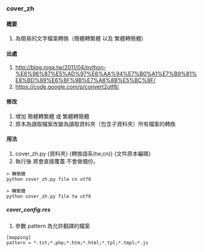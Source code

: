 ### cover_zh

#### 概要
1. 為簡易的文字檔案轉換（簡體轉繁體 以及 繁體轉簡體)

#### 出處
1. http://blog.roga.tw/2011/04/python-%E6%96%87%E5%AD%97%E6%AA%94%E7%B0%A1%E7%B9%81%E8%BD%89%E6%8F%9B%E7%A8%8B%E5%BC%8F/
2. https://code.google.com/p/convert2utf8/

#### 修改
1. 增加 簡體轉繁體 或 繁體轉簡體
2. 原本為讀取檔案改變為讀取資料夾（包含子資料夾）所有檔案的轉換


#### 用法
1. cover_zh.py {資料夾} {轉換語系(tw,cn)} {文件原本編碼}
2. 執行後 將會直接覆蓋 不會做備份。

```
> 轉簡體
python cover_zh.py file cn utf8

> 轉繁體
python cover_zh.py file tw utf8

```

##### ***cover_config.res***
1. 參數 pattern 為允許翻譯的檔案

```
[mapping]
pattern = *.txt;*.php;*.htm;*.html;*.tpl;*.tmpl;*.js

```





